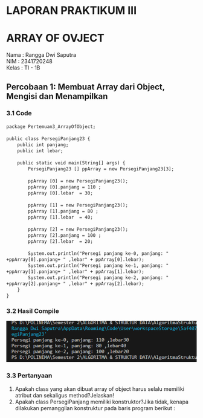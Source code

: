 # LAPORAN PRAKTIKUM III
# ARRAY OF OVJECT
Nama  : Rangga Dwi Saputra <br>
NIM   : 2341720248 <br>
Kelas : TI - 1B <br>
## Percobaan 1: Membuat Array dari Object, Mengisi dan Menampilkan
### 3.1 Code
```
package Pertemuan3_ArrayOfObject;

public class PersegiPanjang23 {
    public int panjang;
    public int lebar;

    public static void main(String[] args) {
        PersegiPanjang23 [] ppArray = new PersegiPanjang23[3];

        ppArray [0] = new PersegiPanjang23();
        ppArray [0].panjang = 110 ;
        ppArray [0].lebar  = 30;

        ppArray [1] = new PersegiPanjang23();
        ppArray [1].panjang = 80 ;
        ppArray [1].lebar  = 40;

        ppArray [2] = new PersegiPanjang23();
        ppArray [2].panjang = 100 ;
        ppArray [2].lebar  = 20;

        System.out.println("Persegi panjang ke-0, panjang: " +ppArray[0].panjang+ " ,lebar" + ppArray[0].lebar);
        System.out.println("Persegi panjang ke-1, panjang: " +ppArray[1].panjang+ " ,lebar" + ppArray[1].lebar);
        System.out.println("Persegi panjang ke-2, panjang: " +ppArray[2].panjang+ " ,lebar" + ppArray[2].lebar);
    }
}

```
### 3.2 Hasil Compile
![image](./image/img1.png)
### 3.3 Pertanyaan
1.  Apakah class yang akan dibuat array of object harus selalu memiliki atribut dan sekaligus method?Jelaskan!
2. Apakah class PersegiPanjang memiliki konstruktor?Jika tidak, kenapa dilakukan pemanggilan konstruktur pada baris program berikut :